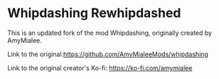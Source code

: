 # Whipdashing Rewhipdashed

This is an updated fork of the mod Whipdashing, originally created by AmyMialee. 



Link to the original:https://github.com/AmyMialeeMods/whipdashing

Link to the original creator's Ko-fi: https://ko-fi.com/amymialee
